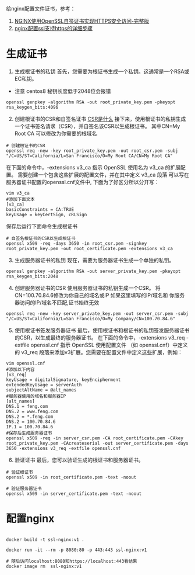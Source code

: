 
给nginx配置文件证书，参考：
1. [NGINX使用OpenSSL自签证书实现HTTPS安全访问-完整版](https://blog.csdn.net/weixin_45500120/article/details/138272014)
2. [nginx配置ssl支持https的详细步骤](https://blog.csdn.net/weixin_45501219/article/details/136825372)

# 生成证书
1. 生成根证书的私钥
首先，您需要为根证书生成一个私钥。这通常是一个RSA或EC私钥。
* 注意 centos8 秘钥长度低于2048位会报错 

```shell
openssl genpkey -algorithm RSA -out root_private_key.pem -pkeyopt rsa_keygen_bits:4096
```
2. 创建根证书的CSR和自签名证书
[CSR是什么](https://www.doubao.com/thread/wd5fe0c9fe1fda41e)
接下来，使用根证书的私钥生成一个证书签名请求（CSR），并自签名该CSR以生成根证书。
其中CN=My Root CA 可以修改为你需要的根域名

```shell
# 创建根证书的CSR  
openssl req -new -key root_private_key.pem -out root_csr.pem -subj "/C=US/ST=California/L=San Francisco/O=My Root CA/CN=My Root CA"
```
在下面的命令中，-extensions v3_ca 指示 OpenSSL 使用名为 v3_ca 的扩展配置。
需要创建一个包含这些扩展的配置文件，并在其中定义 v3_ca 段落
可以写在服务器证书配置的openssl.cnf文件中, 下面为了好区分所以分开写：
```shell
vim v3_ca
#添加下面文本
[v3_ca]  
basicConstraints = CA:TRUE  
keyUsage = keyCertSign, cRLSign
```

保存后运行下面命令生成根证书
```shell
# 自签名根证书的CSR以生成根证书  
openssl x509 -req -days 3650 -in root_csr.pem -signkey root_private_key.pem -out root_certificate.pem -extensions v3_ca
```

3. 生成服务器证书的私钥
现在，需要为服务器证书生成一个单独的私钥。
```shell
openssl genpkey -algorithm RSA -out server_private_key.pem -pkeyopt rsa_keygen_bits:2048
```

4. 创建服务器证书的CSR
使用服务器证书的私钥生成一个CSR。
将CN=100.70.84.6修改为你自己的域名或IP
如果这里填写的IP/域名和 你服务器访问的IP/域名不匹配,证书始终无效
```shell
openssl req -new -key server_private_key.pem -out server_csr.pem -subj "/C=US/ST=California/L=San Francisco/O=My Company/CN=100.70.84.6"

```
5. 使用根证书签发服务器证书
最后，使用根证书和根证书的私钥签发服务器证书的CSR，以生成最终的服务器证书。
在下面的命令中，-extensions v3_req -extfile openssl.cnf 指示 OpenSSL 使用配置文件
（如 openssl.cnf）中定义的 v3_req 段落来添加v3扩展。您需要在配置文件中定义这些扩展，例如：
```shell
vim openssl.cnf
#添加以下内容
[v3_req]  
keyUsage = digitalSignature, keyEncipherment  
extendedKeyUsage = serverAuth  
subjectAltName = @alt_names  
#服务器使用的域名和服务器IP
[alt_names]  
DNS.1 = feng.com  
DNS.2 = www.feng.com
DNS.2 = *.feng.com
DNS.2 = 100.70.84.6
IP.1 = 100.70.84.6
#保存后生成服务器证书
openssl x509 -req -in server_csr.pem -CA root_certificate.pem -CAkey root_private_key.pem -CAcreateserial -out server_certificate.pem -days 3650 -extensions v3_req -extfile openssl.cnf

```
6. 验证证书
最后，您可以验证生成的根证书和服务器证书。

```shell
# 验证根证书  
openssl x509 -in root_certificate.pem -text -noout  
  
# 验证服务器证书  
openssl x509 -in server_certificate.pem -text -noout
```

# 配置nginx

```shell

docker build -t ssl-nginx:v1 .

docker run -it --rm -p 8080:80 -p 443:443 ssl-nginx:v1

# 随后访问localhost:8080和https://localhost:443看结果
docker image rm  ssl-nginx:v1

```